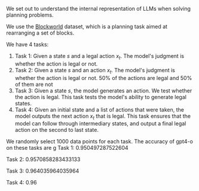 We set out to understand the internal representation of LLMs when solving planning problems. 

We use the [Blockworld](https://huggingface.co/datasets/NanQiangHF/BlocksWorldTrainingDataFull3-8?row=5) dataset, which is a planning task aimed at rearranging a set of blocks.

We have 4 tasks:

1. Task 1: Given a state $s$ and a legal action $x_t$. The model's judgment is whether the action is legal or not. 
2. Task 2: Given a state $s$ and an action $x_t$. The model's judgment is whether the action is legal or not. 50% of the actions are legal and 50% of them are not
3. Task 3: Given a state $s$, the model generates an action. We test whether the action is legal. This task tests the model's ability to generate legal states.
4. Task 4: Given an initial state and a list of actions that were taken, the model outputs the next action $x_t$ that is legal. This task ensures that the model can follow through intermediary states, and output a final legal action on the second to last state.

We randomly select 1000 data points for each task. The accuracy of gpt4-o on these tasks are
g
Task 1: $0.950497287522604$

Task 2: $0.9570858283433133$

Task 3: $0.964035964035964$

Task 4: $0.96$

